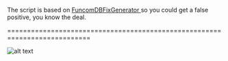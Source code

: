 The script is based on [FuncomDBFixGenerator
](https://github.com/VoidEssy/FuncomDBFixGenerator) so you could get a false positive, you know the deal.

===========================================================================

![alt text](https://cdn.discordapp.com/attachments/1077995857108017344/1307897879813161001/image.png?ex=673bfa52&is=673aa8d2&hm=3275126fc46f2da90ba07f63793dab153ab804c22fe2382917a0d5259b4d156a&)
